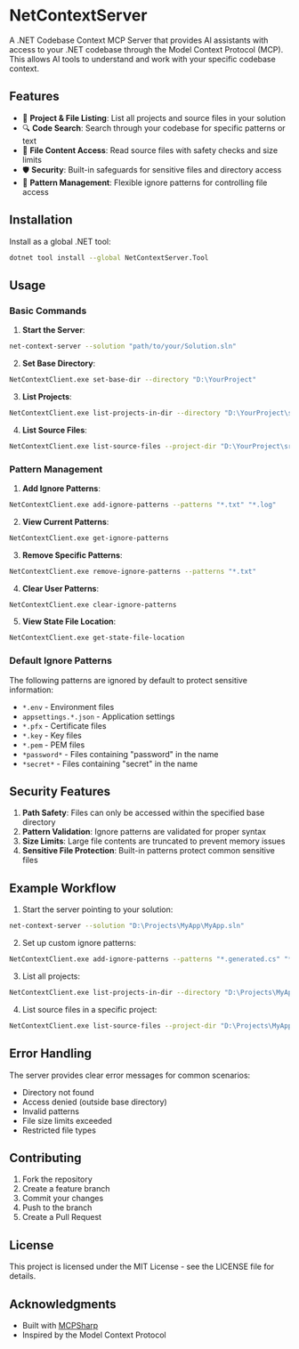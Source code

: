 # NetContextServer

A .NET Codebase Context MCP Server that provides AI assistants with access to your .NET codebase through the Model Context Protocol (MCP). This allows AI tools to understand and work with your specific codebase context.

## Features

- 📁 **Project & File Listing**: List all projects and source files in your solution
- 🔍 **Code Search**: Search through your codebase for specific patterns or text
- 📖 **File Content Access**: Read source files with safety checks and size limits
- 🛡️ **Security**: Built-in safeguards for sensitive files and directory access
- 🎯 **Pattern Management**: Flexible ignore patterns for controlling file access

## Installation

Install as a global .NET tool:

```bash
dotnet tool install --global NetContextServer.Tool
```

## Usage

### Basic Commands

1. **Start the Server**:
```bash
net-context-server --solution "path/to/your/Solution.sln"
```

2. **Set Base Directory**:
```bash
NetContextClient.exe set-base-dir --directory "D:\YourProject"
```

3. **List Projects**:
```bash
NetContextClient.exe list-projects-in-dir --directory "D:\YourProject\src"
```

4. **List Source Files**:
```bash
NetContextClient.exe list-source-files --project-dir "D:\YourProject\src\YourProject"
```

### Pattern Management

1. **Add Ignore Patterns**:
```bash
NetContextClient.exe add-ignore-patterns --patterns "*.txt" "*.log"
```

2. **View Current Patterns**:
```bash
NetContextClient.exe get-ignore-patterns
```

3. **Remove Specific Patterns**:
```bash
NetContextClient.exe remove-ignore-patterns --patterns "*.txt"
```

4. **Clear User Patterns**:
```bash
NetContextClient.exe clear-ignore-patterns
```

5. **View State File Location**:
```bash
NetContextClient.exe get-state-file-location
```

### Default Ignore Patterns

The following patterns are ignored by default to protect sensitive information:
- `*.env` - Environment files
- `appsettings.*.json` - Application settings
- `*.pfx` - Certificate files
- `*.key` - Key files
- `*.pem` - PEM files
- `*password*` - Files containing "password" in the name
- `*secret*` - Files containing "secret" in the name

## Security Features

1. **Path Safety**: Files can only be accessed within the specified base directory
2. **Pattern Validation**: Ignore patterns are validated for proper syntax
3. **Size Limits**: Large file contents are truncated to prevent memory issues
4. **Sensitive File Protection**: Built-in patterns protect common sensitive files

## Example Workflow

1. Start the server pointing to your solution:
```bash
net-context-server --solution "D:\Projects\MyApp\MyApp.sln"
```

2. Set up custom ignore patterns:
```bash
NetContextClient.exe add-ignore-patterns --patterns "*.generated.cs" "*.designer.cs"
```

3. List all projects:
```bash
NetContextClient.exe list-projects-in-dir --directory "D:\Projects\MyApp\src"
```

4. List source files in a specific project:
```bash
NetContextClient.exe list-source-files --project-dir "D:\Projects\MyApp\src\MyApp.Core"
```

## Error Handling

The server provides clear error messages for common scenarios:
- Directory not found
- Access denied (outside base directory)
- Invalid patterns
- File size limits exceeded
- Restricted file types

## Contributing

1. Fork the repository
2. Create a feature branch
3. Commit your changes
4. Push to the branch
5. Create a Pull Request

## License

This project is licensed under the MIT License - see the LICENSE file for details.

## Acknowledgments

- Built with [MCPSharp](https://github.com/your-reference-here/MCPSharp)
- Inspired by the Model Context Protocol 